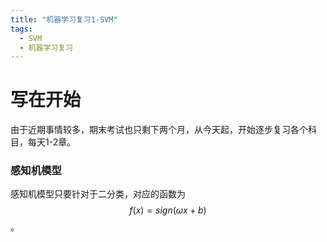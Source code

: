 ```yaml
---
title: "机器学习复习1-SVM"
tags:
  - SVM
  - 机器学习复习
---
```


<script type="text/javascript" src="http://cdn.mathjax.org/mathjax/latest/MathJax.js?config=default"></script>

# 写在开始

由于近期事情较多，期末考试也只剩下两个月，从今天起，开始逐步复习各个科目，每天1-2章。

### 感知机模型

感知机模型只要针对于二分类，对应的函数为$$f(x)=sign(\omega x+b)$$。
